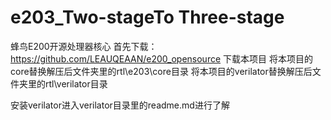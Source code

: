 # e203_Two-stageTo Three-stage
蜂鸟E200开源处理器核心
首先下载：https://github.com/LEAUQEAAN/e200_opensource
下载本项目
将本项目的core替换解压后文件夹里的rtl\e203\core目录
将本项目的verilator替换解压后文件夹里的rtl\verilator目录

安装verilator进入verilator目录里的readme.md进行了解



